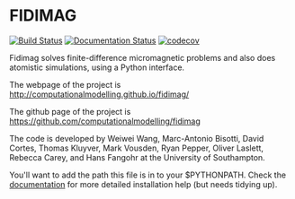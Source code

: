 FIDIMAG
=======

[![Build Status](https://travis-ci.org/computationalmodelling/fidimag.svg?branch=master)](https://travis-ci.org/computationalmodelling/fidimag)
[![Documentation Status](https://readthedocs.org/projects/fidimag/badge/?version=latest)](http://fidimag.readthedocs.org/en/latest/?badge=latest)
[![codecov](https://codecov.io/gh/computationalmodelling/fidimag/branch/master/graph/badge.svg)](https://codecov.io/gh/computationalmodelling/fidimag)


Fidimag solves finite-difference micromagnetic problems and also
does atomistic simulations, using a Python interface.

The webpage of the project is http://computationalmodelling.github.io/fidimag/

The github page of the project is https://github.com/computationalmodelling/fidimag

The code is developed by Weiwei Wang, Marc-Antonio Bisotti, David Cortes, Thomas Kluyver, Mark Vousden, Ryan Pepper, Oliver Laslett, Rebecca Carey, and Hans Fangohr at the University of Southampton.

You'll want to add the path this file is in to your $PYTHONPATH.
Check the [documentation](http://fidimag.readthedocs.org) for more
detailed installation help (but needs tidying up).
